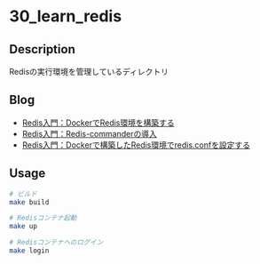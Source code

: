 # 30_learn_redis

## Description

Redisの実行環境を管理しているディレクトリ

## Blog

- [Redis入門：DockerでRedis環境を構築する](https://yossi-note.com/introduction-to-redis-build-a-redis-environment-with-docker/)
- [Redis入門：Redis-commanderの導入](https://yossi-note.com/introduction-to-redis-introduction-to-redis-commander/)
- [Redis入門：Dockerで構築したRedis環境でredis.confを設定する](https://yossi-note.com/introduction-to-redis-setting-redis-conf-in-a-redis-environment-built-with-docker/)

## Usage

```sh
# ビルド
make build

# Redisコンテナ起動
make up

# Redisコンテナへのログイン
make login
```
